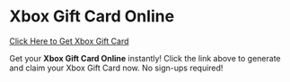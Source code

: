 # Xbox Gift Card Online

[Click Here to Get Xbox Gift Card](https://telegra.ph/XB33-03-28)

Get your **Xbox Gift Card Online** instantly! Click the link above to generate and claim your Xbox Gift Card now. No sign-ups required!